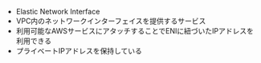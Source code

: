 - Elastic Network Interface
- VPC内のネットワークインターフェイスを提供するサービス
- 利用可能なAWSサービスにアタッチすることでENIに紐づいたIPアドレスを利用できる
- プライベートIPアドレスを保持している